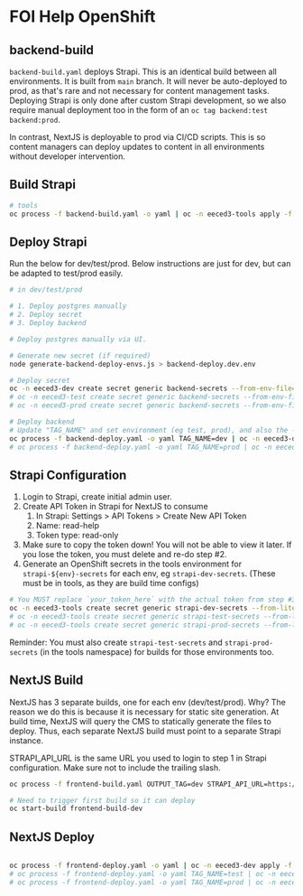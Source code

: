 # FOI Help OpenShift

## backend-build

`backend-build.yaml` deploys Strapi.  This is an identical build between all environments.  It is built from `main` branch.  It will never be auto-deployed to prod, as that's rare and not necessary for content management tasks.  Deploying Strapi is only done after custom Strapi development, so we also require manual deployment too in the form of an `oc tag backend:test backend:prod`.

In contrast, NextJS is deployable to prod via CI/CD scripts.  This is so content managers can deploy updates to content in all environments without developer intervention.

## Build Strapi

```bash
# tools
oc process -f backend-build.yaml -o yaml | oc -n eeced3-tools apply -f - 
```

## Deploy Strapi
Run the below for dev/test/prod.  Below instructions are just for dev, but can be adapted to test/prod easily.

```bash
# in dev/test/prod

# 1. Deploy postgres manually
# 2. Deploy secret
# 3. Deploy backend

# Deploy postgres manually via UI.

# Generate new secret (if required)
node generate-backend-deploy-envs.js > backend-deploy.dev.env

# Deploy secret
oc -n eeced3-dev create secret generic backend-secrets --from-env-file=backend-deploy.dev.env
# oc -n eeced3-test create secret generic backend-secrets --from-env-file=backend-deploy.dev.env
# oc -n eeced3-prod create secret generic backend-secrets --from-env-file=backend-deploy.prod.env

# Deploy backend
# Update "TAG_NAME" and set environment (eg test, prod), and also the -n namespace.
oc process -f backend-deploy.yaml -o yaml TAG_NAME=dev | oc -n eeced3-dev apply -f -
# oc process -f backend-deploy.yaml -o yaml TAG_NAME=prod | oc -n eeced3-prod apply -f -
```

## Strapi Configuration

1. Login to Strapi, create initial admin user.
2. Create API Token in Strapi for NextJS to consume
   1. In Strapi: Settings > API Tokens > Create New API Token
   2. Name: read-help
   3. Token type: read-only
3. Make sure to copy the token down!  You will not be able to view it later.  If you lose the token, you must delete and re-do step #2.
4. Generate an OpenShift secrets in the tools environment for `strapi-${env}-secrets` for each env, eg `strapi-dev-secrets`.  (These must be in tools, as they are build time configs)


```bash
# You MUST replace `your_token_here` with the actual token from step #3.
oc -n eeced3-tools create secret generic strapi-dev-secrets --from-literal=STRAPI_READ_TOKEN=your_token_here
# oc -n eeced3-tools create secret generic strapi-test-secrets --from-literal=STRAPI_READ_TOKEN=your_token_here
# oc -n eeced3-tools create secret generic strapi-prod-secrets --from-literal=STRAPI_READ_TOKEN=your_token_here
```

Reminder: You must also create `strapi-test-secrets` and `strapi-prod-secrets` (in the tools namespace) for builds for those environments too.

## NextJS Build

NextJS has 3 separate builds, one for each env (dev/test/prod).  Why?  The reason we do this is because it is necessary for static site generation.  At build time, NextJS will query the CMS to statically generate the files to deploy.  Thus, each separate NextJS build must point to a separate Strapi instance.  

STRAPI_API_URL is the same URL you used to login to step 1 in Strapi configuration.  Make sure not to include the trailing slash.

```bash
oc process -f frontend-build.yaml OUTPUT_TAG=dev STRAPI_API_URL=https://foi-help-backend-dev.apps.silver.devops.gov.bc.ca -o yaml | oc -n eeced3-tools apply -f -

# Need to trigger first build so it can deploy
oc start-build frontend-build-dev
```

## NextJS Deploy

```bash

oc process -f frontend-deploy.yaml -o yaml | oc -n eeced3-dev apply -f -
# oc process -f frontend-deploy.yaml -o yaml TAG_NAME=test | oc -n eeced3-test apply -f -
# oc process -f frontend-deploy.yaml -o yaml TAG_NAME=prod | oc -n eeced3-prod apply -f -

```